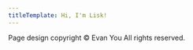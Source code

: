 ```yaml
---
titleTemplate: Hi, I'm Lisk!
---
```


<Intro />

<p>Page design copyright © Evan You All rights reserved.</p>
